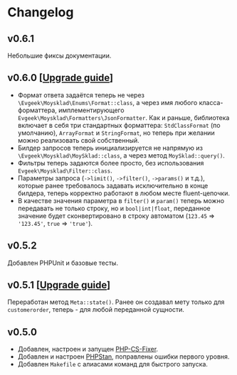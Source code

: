 # Changelog

## v0.6.1

Небольшие фиксы документации.

## v0.6.0 [[Upgrade guide](/UPGRADE.md#v060)]

* Формат ответа задаётся теперь не через `\Evgeek\Moysklad\Enums\Format::class`, а через имя любого класса-форматтера, имплементирующего `Evgeek\Moysklad\Formatters\JsonFormatter`. Как и раньше, библиотека включает в себя три стандартных форматтера: `StdClassFormat` (по умолчанию), `ArrayFormat` и `StringFormat`, но теперь при желании можно реализовать свой собственный.
* Билдер запросов теперь инициализируется не напрямую из `\Evgeek\Moysklad\MoySklad::class`, а через метод `MoySklad::query()`.
* Фильтры теперь задаются более просто, без использования `Evgeek\Moysklad\Filter::class`.
* Параметры запроса (`->limit()`, `->filter()`, `->params()` и т.д.), которые ранее требовалось задавать исключительно в конце билдера, теперь корректно работают в любом месте fluent-цепочки.
* В качестве значения параметра в `filter()` и `param()` теперь можно передавать не только строку, но и `bool|int|float`, переданное значение будет сконвертировано в строку автоматом (`123.45` => `'123.45'`, `true` => `'true'`).

## v0.5.2

Добавлен PHPUnit и базовые тесты.

## v0.5.1 [[Upgrade guide](/UPGRADE.md#v051)]

Переработан метод `Meta::state()`. Ранее он создавал мету только для `customerorder`, теперь - для любой переданной сущности.

## v0.5.0
* Добавлен, настроен и запущен [PHP-CS-Fixer](https://github.com/PHP-CS-Fixer/PHP-CS-Fixer).
* Добавлен и настроен [PHPStan](https://github.com/phpstan/phpstan), поправлены ошибки первого уровня.
* Добавлен `Makefile` с алиасами команд для быстрого запуска.